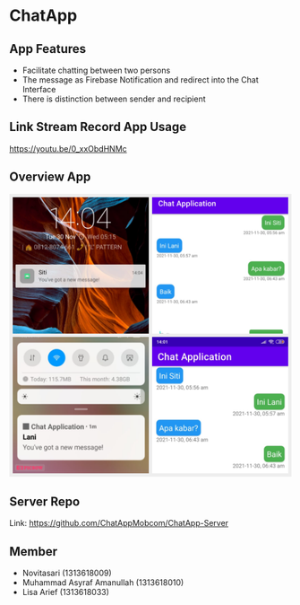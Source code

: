 # ChatApp
## App Features
- Facilitate chatting between two persons
- The message as Firebase Notification and redirect into the Chat Interface
- There is distinction between sender and recipient

## Link Stream Record App Usage
https://youtu.be/0_xxObdHNMc

## Overview App
![foto](https://github.com/ChatAppMobcom/ChatApp/blob/main/overview/photo-collage.png)

## Server Repo
Link: https://github.com/ChatAppMobcom/ChatApp-Server

## Member
- Novitasari (1313618009)
- Muhammad Asyraf Amanullah (1313618010)
- Lisa Arief (1313618033)
